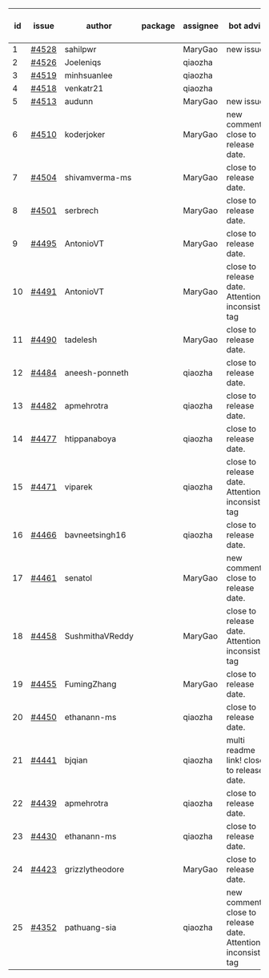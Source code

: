 | id | issue | author | package | assignee | bot advice | created date of issue | target release date | date from target |
| ------ | ------ | ------ | ------ | ------ | ------ | ------ | ------ | :-----: |
| 1 | [#4528](https://github.com/Azure/sdk-release-request/issues/4528) | sahilpwr |  | MaryGao | new issue. | 09-20 | 10-27 |  |
| 2 | [#4526](https://github.com/Azure/sdk-release-request/issues/4526) | Joeleniqs |  | qiaozha |  | 09-13 | 10-27 |  |
| 3 | [#4519](https://github.com/Azure/sdk-release-request/issues/4519) | minhsuanlee |  | qiaozha |  | 09-13 | 10-27 |  |
| 4 | [#4518](https://github.com/Azure/sdk-release-request/issues/4518) | venkatr21 |  | qiaozha |  | 09-13 | 10-27 |  |
| 5 | [#4513](https://github.com/Azure/sdk-release-request/issues/4513) | audunn |  | MaryGao | new issue. | 09-08 | 10-27 |  |
| 6 | [#4510](https://github.com/Azure/sdk-release-request/issues/4510) | koderjoker |  | MaryGao | new comment. close to release date.  | 09-07 | 09-22 | 1 |
| 7 | [#4504](https://github.com/Azure/sdk-release-request/issues/4504) | shivamverma-ms |  | MaryGao | close to release date.  | 09-06 | 09-22 | 1 |
| 8 | [#4501](https://github.com/Azure/sdk-release-request/issues/4501) | serbrech |  | MaryGao | close to release date.  | 09-06 | 09-22 | 1 |
| 9 | [#4495](https://github.com/Azure/sdk-release-request/issues/4495) | AntonioVT |  | MaryGao | close to release date.  | 09-05 | 09-22 | 1 |
| 10 | [#4491](https://github.com/Azure/sdk-release-request/issues/4491) | AntonioVT |  | MaryGao | close to release date.  Attention to inconsistent tag | 09-05 | 09-22 | 1 |
| 11 | [#4490](https://github.com/Azure/sdk-release-request/issues/4490) | tadelesh |  | MaryGao | close to release date.  | 09-05 | 09-22 | 1 |
| 12 | [#4484](https://github.com/Azure/sdk-release-request/issues/4484) | aneesh-ponneth |  | qiaozha | close to release date.  | 08-31 | 09-22 | 1 |
| 13 | [#4482](https://github.com/Azure/sdk-release-request/issues/4482) | apmehrotra |  | qiaozha | close to release date.  | 08-30 | 09-22 | 1 |
| 14 | [#4477](https://github.com/Azure/sdk-release-request/issues/4477) | htippanaboya |  | qiaozha | close to release date.  | 08-29 | 09-22 | 1 |
| 15 | [#4471](https://github.com/Azure/sdk-release-request/issues/4471) | viparek |  | qiaozha | close to release date.  Attention to inconsistent tag | 08-29 | 09-22 | 1 |
| 16 | [#4466](https://github.com/Azure/sdk-release-request/issues/4466) | bavneetsingh16 |  | qiaozha | close to release date.  | 08-28 | 09-22 | 1 |
| 17 | [#4461](https://github.com/Azure/sdk-release-request/issues/4461) | senatol |  | MaryGao | new comment. close to release date.  | 08-23 | 09-22 | 1 |
| 18 | [#4458](https://github.com/Azure/sdk-release-request/issues/4458) | SushmithaVReddy |  | MaryGao | close to release date.  Attention to inconsistent tag | 08-23 | 09-22 | 1 |
| 19 | [#4455](https://github.com/Azure/sdk-release-request/issues/4455) | FumingZhang |  | MaryGao | close to release date.  | 08-23 | 09-22 | 1 |
| 20 | [#4450](https://github.com/Azure/sdk-release-request/issues/4450) | ethanann-ms |  | qiaozha | close to release date.  | 08-17 | 09-22 | 1 |
| 21 | [#4441](https://github.com/Azure/sdk-release-request/issues/4441) | bjqian |  | qiaozha | multi readme link! close to release date.  | 08-17 | 09-22 | 1 |
| 22 | [#4439](https://github.com/Azure/sdk-release-request/issues/4439) | apmehrotra |  | qiaozha | close to release date.  | 08-16 | 09-22 | 1 |
| 23 | [#4430](https://github.com/Azure/sdk-release-request/issues/4430) | ethanann-ms |  | qiaozha | close to release date.  | 08-15 | 09-22 | 1 |
| 24 | [#4423](https://github.com/Azure/sdk-release-request/issues/4423) | grizzlytheodore |  | MaryGao | close to release date.  | 08-12 | 09-22 | 1 |
| 25 | [#4352](https://github.com/Azure/sdk-release-request/issues/4352) | pathuang-sia |  | qiaozha | new comment. close to release date.  Attention to inconsistent tag | 07-20 | 09-22 | 1 |
